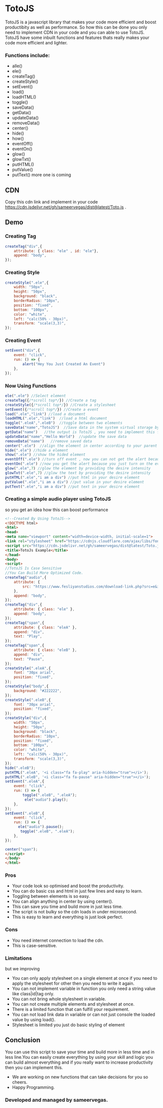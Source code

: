 # TotoJS
TotoJS is a javascript library that makes your code more
efficient and boost productibity as well as performance.
So how this can be done you only need to implement CDN in your code and you can able to use TotoJS.
TotoJS have some inbuilt functions and features thats really makes your code more efficient and lighter.
### Functions include:
- alle()
- ele()
- createTag()
- createStyle()
- setEvent()
- load()
- loadHTML()
- toggle()
- saveData()
- getData()
- updateData()
- removeData()
- center()
- hide()
- how()
- eventOff()
- eventOn()
- glow()
- glowTxt()
- putHTML()
- putValue()
- putText()
more one is coming
## CDN 
Copy this cdn link and implement in your code https://cdn.jsdelivr.net/gh/sameervegas/dist@latest/Toto.js .

## Demo
### Creating Tag
```javascript
createTag("div",{
    attribute: { class: "ele" , id: "ele"},
    append: "body",
});
```
### Creating Style
```javascript
createStyle(".ele",{
    width: "50px",
    height: "50px",
    background: "black",
    borderRadius: "10px",
    position: "fixed",
    bottom: "100px",
    color: "white",
    left: "calc(50% - 30px)",
    transform: "scale(3,3)",
});
```
### Creating Event
```javascript
setEvent("div",{
    event: "click",
    run: () => {
        alert("Hey You Just Created An Event")
    },
});
```
### Now Using Functions
```javascript
ele(".ele") //Select element 
createTag({/*scroll top*/}) //Create a tag
createStyle({/*scroll top*/}) //Create a stylesheet 
setEvent({/*scroll top*/}) //Create a event
load(".ele","link") //load a document
loadHTML(".ele","link")  //load a html document
toggle(".eleA",".eleB")  //toggle between two elements
saveData("name","TotoJS")  //Save data in the system virtual storage by providing specific string or variable
getData("name")   //the output is TotoJS , you need to implement this function in alert or console or in any other element to display the result
updateData("name","Hello World")  //update the save data
removeData("name")   //remove saved data
center(".ele")  //align the element in center according to your parent element
hide(".ele") //hide a element
show(".ele") //show the hided element
eventOff(".ele") //turn off event , now you can not get the alert because you just turned off the event
eventOn(".ele") //now you get the alert because you just turn on the event
glow(".ele",7) //glow the element by providing the desire intensity
glowTxt(".ele",7) //glow the text by providing the desire intensity
putHTML(".ele","i am a div") //put html in your desire element
putValue(".ele","i am a div") //put value in your desire element
putText(".ele","i am a div") //put text in your desire element
```
### Creating a simple audio player using TotoJS 
so you get an idea how this can boost performance
```html
<!--Created By Using TotoJS-->
<!DOCTYPE html>
<html>
<head>
<meta name="viewport" content="width=device-width, initial-scale=1">
<link rel="stylesheet" href="https://cdnjs.cloudflare.com/ajax/libs/font-awesome/4.7.0/css/font-awesome.min.css">
<script src="https://cdn.jsdelivr.net/gh/sameervegas/dist@latest/Toto.js"></script>
<title>TotoJs Example</title>
</head>
<body>
<script>
//TotoJS Is Case Sensitive
//You Can Build More Optimized Code.
createTag("audio",{
    attribute: {
        src: "https://www.fesliyanstudios.com/download-link.php?src=e&id=215",
    },
    append: "body",
});
createTag("div",{
    attribute: { class: "ele" },
    append: "body",
});
createTag("span",{
    attribute: { class: "eleA" },
    append: "div",
    text: "Play",
});
createTag("span",{
    attribute: { class: "eleB" },
    append: "div",
    text: "Pause",
});
createStyle(".eleA",{
    font: "30px arial",
    position: "fixed",
});
createStyle("body",{
    background: "#222222",
});
createStyle(".eleB",{
    font: "30px arial",
    position: "fixed",
});
createStyle("div",{
    width: "50px",
    height: "50px",
    background: "black",
    borderRadius: "10px",
    position: "fixed",
    bottom: "100px",
    color: "white",
    left: "calc(50% - 30px)",
    transform: "scale(3,3)",
});
hide(".eleB");
putHTML(".eleA", '<i class="fa fa-play" aria-hidden="true"></i>');
putHTML(".eleB", '<i class="fa fa-pause" aria-hidden="true"></i>');
setEvent(".eleA",{
    event: "click",
    run: () => {
        toggle(".eleB", ".eleA");
         ele("audio").play();
    },
});
setEvent(".eleB",{
    event: "click",
    run: () => {
      ele("audio").pause();
       toggle(".eleB", ".eleA");
    },
});

center("span");
</script>
</body>
</html>
```
### Pros
- Your code look so optimised and boost the productivity.
- You can do basic css and html in just few lines and easy to learn.
- Toggling between elements is so easy.
- You can align anything in center by using center().
- This can save you time and build more in just less time.
- The script is not bulky so the cdn loads in under microsecond.
- This is easy to learn and everything is just look perfect.

### Cons
- You need internet connection to load the cdn.
- This is case-sensitive.

### Limitations 
but we improving
- You can only apply stylesheet on a single element at once if you need to apply the stylesheet for other then you need to write it again.
- You can not implement variable in function you only need a string value like class|id|tag only.
- You can not bring whole stylesheet in variable.
- You can not create multiple elements and stylesheet at once.
- There is a limited function that can fulfill your requirement.
- You can not load link data in variable or can not just console the loaded value by using load().
- Stylesheet is limited you just do basic styling of element

## Conclusion 
You can use this script to save your time and build more in less time and in less line.You can easily create everything by using your skill and logic you can build almost everything and if you really want to increase productivity then you can implement this.
- We are working on new functions that can take decisions for you so cheers.
- Happy Programming.
 
 ### Developed and managed by sameervegas.
